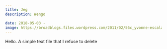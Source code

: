 ```yaml
---
title: Jeg
description: Wengo

date: 2018-05-03 -
image: https://broadblogs.files.wordpress.com/2011/02/56c_yvonne-escalante_spoon-fed_silver-barbie-arm_6-x-2inches_20051.jpg
---
```


Hello. A simple text file that I refuse to delete
